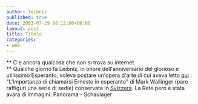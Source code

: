 ```yaml
---
author: leibniz
published: true
date: 2003-07-29 08:12:00+00:00
layout: post
title: Titolo
categories:
- web
---
```


   ** C'e ancora qualcosa che non si trova su internet   
** Qualche giorno fa Leibniz, in onore dell'anniversario del glorioso e   utilissimo Esperanto, voleva postare un'opera d'arte di cui aveva letto  [   qui](http://www.panorama.it/cultura/eventi/articolo/ix1-A020001020134) : "L'importanza di chiamarsi Ernesto in esperanto" di Mark Wallinger (pare raffiguri una serie di sedie) conservata in  [ Svizzera](http://www.schaulager.org/). La Rete pero e stata avara di immagini.
Panorama - Schaulager
